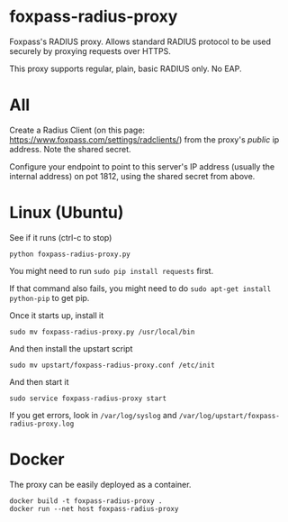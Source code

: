 # foxpass-radius-proxy
Foxpass's RADIUS proxy. Allows standard RADIUS protocol to be used securely by proxying requests over HTTPS.

This proxy supports regular, plain, basic RADIUS only. No EAP.

All
===
Create a Radius Client (on this page: https://www.foxpass.com/settings/radclients/) from the proxy's *public* ip address. Note the shared secret.

Configure your endpoint to point to this server's IP address (usually the internal address) on pot 1812, using the shared secret from above.

Linux (Ubuntu)
=====

See if it runs (ctrl-c to stop)
```
python foxpass-radius-proxy.py
```

You might need to run `sudo pip install requests` first.

If that command also fails, you might need to do `sudo apt-get install python-pip` to get pip.

Once it starts up, install it
```
sudo mv foxpass-radius-proxy.py /usr/local/bin
```

And then install the upstart script
```
sudo mv upstart/foxpass-radius-proxy.conf /etc/init
```

And then start it
```
sudo service foxpass-radius-proxy start
```

If you get errors, look in `/var/log/syslog` and `/var/log/upstart/foxpass-radius-proxy.log`

Docker
=====

The proxy can be easily deployed as a container.

```shell
docker build -t foxpass-radius-proxy .
docker run --net host foxpass-radius-proxy
```
